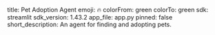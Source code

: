 title: Pet Adoption Agent
emoji: 🔥
colorFrom: green
colorTo: green
sdk: streamlit
sdk_version: 1.43.2
app_file: app.py
pinned: false
short_description: An agent for finding and adopting pets.
